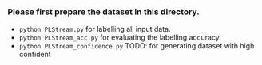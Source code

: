 ### Please first prepare the dataset in this directory.
* `python PLStream.py` for labelling all input data.
* `python PLStream_acc.py` for evaluating the labelling accuracy. 
* `python PLStream_confidence.py` TODO: for generating dataset with high confident
